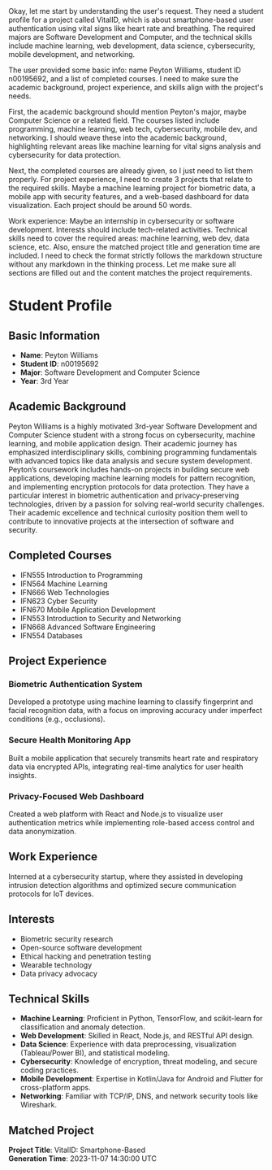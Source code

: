 <think>
Okay, let me start by understanding the user's request. They need a student profile for a project called VitalID, which is about smartphone-based user authentication using vital signs like heart rate and breathing. The required majors are Software Development and Computer, and the technical skills include machine learning, web development, data science, cybersecurity, mobile development, and networking. 

The user provided some basic info: name Peyton Williams, student ID n00195692, and a list of completed courses. I need to make sure the academic background, project experience, and skills align with the project's needs.

First, the academic background should mention Peyton's major, maybe Computer Science or a related field. The courses listed include programming, machine learning, web tech, cybersecurity, mobile dev, and networking. I should weave these into the academic background, highlighting relevant areas like machine learning for vital signs analysis and cybersecurity for data protection.

Next, the completed courses are already given, so I just need to list them properly. For project experience, I need to create 3 projects that relate to the required skills. Maybe a machine learning project for biometric data, a mobile app with security features, and a web-based dashboard for data visualization. Each project should be around 50 words.

Work experience: Maybe an internship in cybersecurity or software development. Interests should include tech-related activities. Technical skills need to cover the required areas: machine learning, web dev, data science, etc. Also, ensure the matched project title and generation time are included. I need to check the format strictly follows the markdown structure without any markdown in the thinking process. Let me make sure all sections are filled out and the content matches the project requirements.
</think>

# Student Profile

## Basic Information  
- **Name**: Peyton Williams  
- **Student ID**: n00195692  
- **Major**: Software Development and Computer Science  
- **Year**: 3rd Year  

## Academic Background  
Peyton Williams is a highly motivated 3rd-year Software Development and Computer Science student with a strong focus on cybersecurity, machine learning, and mobile application design. Their academic journey has emphasized interdisciplinary skills, combining programming fundamentals with advanced topics like data analysis and secure system development. Peyton’s coursework includes hands-on projects in building secure web applications, developing machine learning models for pattern recognition, and implementing encryption protocols for data protection. They have a particular interest in biometric authentication and privacy-preserving technologies, driven by a passion for solving real-world security challenges. Their academic excellence and technical curiosity position them well to contribute to innovative projects at the intersection of software and security.  

## Completed Courses  
- IFN555 Introduction to Programming  
- IFN564 Machine Learning  
- IFN666 Web Technologies  
- IFN623 Cyber Security  
- IFN670 Mobile Application Development  
- IFN553 Introduction to Security and Networking  
- IFN668 Advanced Software Engineering  
- IFN554 Databases  

## Project Experience  
### Biometric Authentication System  
Developed a prototype using machine learning to classify fingerprint and facial recognition data, with a focus on improving accuracy under imperfect conditions (e.g., occlusions).  

### Secure Health Monitoring App  
Built a mobile application that securely transmits heart rate and respiratory data via encrypted APIs, integrating real-time analytics for user health insights.  

### Privacy-Focused Web Dashboard  
Created a web platform with React and Node.js to visualize user authentication metrics while implementing role-based access control and data anonymization.  

## Work Experience  
Interned at a cybersecurity startup, where they assisted in developing intrusion detection algorithms and optimized secure communication protocols for IoT devices.  

## Interests  
- Biometric security research  
- Open-source software development  
- Ethical hacking and penetration testing  
- Wearable technology  
- Data privacy advocacy  

## Technical Skills  
- **Machine Learning**: Proficient in Python, TensorFlow, and scikit-learn for classification and anomaly detection.  
- **Web Development**: Skilled in React, Node.js, and RESTful API design.  
- **Data Science**: Experience with data preprocessing, visualization (Tableau/Power BI), and statistical modeling.  
- **Cybersecurity**: Knowledge of encryption, threat modeling, and secure coding practices.  
- **Mobile Development**: Expertise in Kotlin/Java for Android and Flutter for cross-platform apps.  
- **Networking**: Familiar with TCP/IP, DNS, and network security tools like Wireshark.  

## Matched Project  
**Project Title**: VitalID: Smartphone-Based  
**Generation Time**: 2023-11-07 14:30:00 UTC